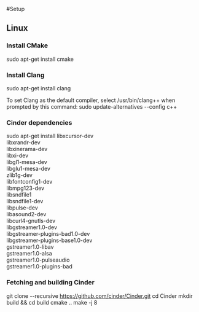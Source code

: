 #Setup
## Linux

### Install CMake
sudo apt-get install cmake

### Install Clang
sudo apt-get install clang

To set Clang as the default compiler, select /usr/bin/clang++ when prompted by this command: 
sudo update-alternatives --config c++

### Cinder dependencies
sudo apt-get install libxcursor-dev \
libxrandr-dev \
libxinerama-dev \
libxi-dev \
libgl1-mesa-dev \
libglu1-mesa-dev \
zlib1g-dev \
libfontconfig1-dev \
libmpg123-dev \
libsndfile1 \
libsndfile1-dev \
libpulse-dev \
libasound2-dev \
libcurl4-gnutls-dev \
libgstreamer1.0-dev \
libgstreamer-plugins-bad1.0-dev \
libgstreamer-plugins-base1.0-dev \
gstreamer1.0-libav \
gstreamer1.0-alsa \
gstreamer1.0-pulseaudio \
gstreamer1.0-plugins-bad

### Fetching and building Cinder
git clone --recursive https://github.com/cinder/Cinder.git
cd Cinder
mkdir build && cd build
cmake ..
make -j 8
